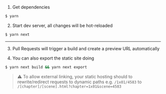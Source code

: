 1. Get dependencies

```sh
$ yarn
```

2. Start dev server, all changes will be hot-reloaded

```sh
$ yarn next
```

---

3. Pull Requests will trigger a build and create a preview URL automatically

4. You can also export the static site doing

```sh
$ yarn next build && yarn next export
```

> ⚠️ To allow external linking, your static hosting should to rewrite/redirect requests to dynamic paths e.g. `/1x01/4583` to `/[chapter]/[scene].html?chapter=1x01&scene=4583`
